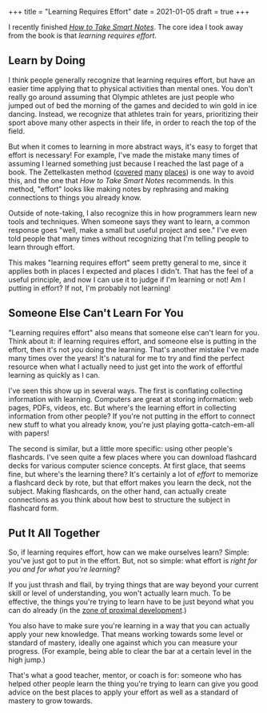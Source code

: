 +++
title = "Learning Requires Effort"
date = 2021-01-05
draft = true
+++

I recently finished [*How to Take Smart Notes*](https://takesmartnotes.com).
The core idea I took away from the book is that *learning requires effort*.

## Learn by Doing

I think people generally recognize that learning requires effort, but have an easier time applying that to physical activities than mental ones.
You don't really go around assuming that Olympic athletes are just people who jumped out of bed the morning of the games and decided to win gold in ice dancing.
Instead, we recognize that athletes train for years, prioritizing their sport above many other aspects in their life, in order to reach the top of the field.

But when it comes to learning in more abstract ways, it's easy to forget that effort is necessary!
For example, I've made the mistake many times of assuming I learned something just because I reached the last page of a book.
The Zettelkasten method ([covered](https://zettelkasten.de/posts/overview/) [many](https://www.fastcompany.com/90535318/this-simple-but-powerful-analog-method-will-rocket-your-productivity) [places](https://writingcooperative.com/zettelkasten-how-one-german-scholar-was-so-freakishly-productive-997e4e0ca125)) is one way to avoid this, and the one that *How to Take Smart Notes* recommends.
In this method, "effort" looks like making notes by rephrasing and making connections to things you already know.

Outside of note-taking, I also recognize this in how programmers learn new tools and techniques.
When someone says they want to learn, a common response goes "well, make a small but useful project and see."
I've even told people that many times without recognizing that I'm telling people to learn through effort.

This makes "learning requires effort" seem pretty general to me, since it applies both in places I expected and places I didn't.
That has the feel of a useful principle, and now I can use it to judge if I'm learning or not!
Am I putting in effort?
If not, I'm probably not learning!

## Someone Else Can't Learn For You

"Learning requires effort" also means that someone else can't learn for you.
Think about it: if learning requires effort, and someone else is putting in the effort, then it's not *you* doing the learning.
That's another mistake I've made many times over the years!
It's natural for me to try and find the perfect resource when what I actually need to just get into the work of effortful learning as quickly as I can.

I've seen this show up in several ways.
The first is conflating collecting information with learning.
Computers are great at storing information: web pages, PDFs, videos, etc.
But where's the learning effort in collecting information from other people?
If you're not putting in the effort to connect new stuff to what you already know, you're just playing gotta-catch-em-all with papers!

The second is similar, but a little more specific: using other people's flashcards.
I've seen quite a few places where you can download flashcard decks for various computer science concepts.
At first glace, that seems fine, but where's the learning there?
It's certainly a lot of *effort* to memorize a flashcard deck by rote, but that effort makes you learn the deck, not the subject.
Making flashcards, on the other hand, can actually create connections as you think about how best to structure the subject in flashcard form.

## Put It All Together

So, if learning requires effort, how can we make ourselves learn?
Simple: you've just got to put in the effort.
But, not so simple: what effort is *right for you and for what you're learning*?

If you just thrash and flail, by trying things that are way beyond your current skill or level of understanding, you won't actually learn much.
To be effective, the things you're trying to learn have to be just beyond what you can do already (in the [zone of proximal development](https://en.wikipedia.org/wiki/Zone_of_proximal_development).)

You also have to make sure you're learning in a way that you can actually apply your new knowledge.
That means working towards some level or standard of mastery, ideally one against which you can measure your progress.
(For example, being able to clear the bar at a certain level in the high jump.)

That's what a good teacher, mentor, or coach is for: someone who has helped other people learn the thing you're trying to learn can give you good advice on the best places to apply your effort as well as a standard of mastery to grow towards.
